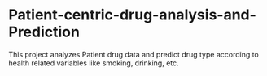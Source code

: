 # Patient-centric-drug-analysis-and-Prediction

This project analyzes Patient drug data and predict drug type according to health related variables like smoking, drinking, etc.
